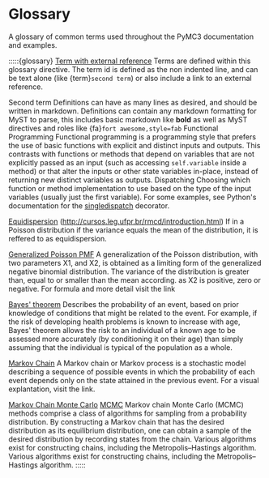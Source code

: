 # Glossary

A glossary of common terms used throughout the PyMC3 documentation and examples.

:::::{glossary}
[Term with external reference](https://www.youtube.com/watch?v=6dc7JgR8eI0)
  Terms are defined within this glossary directive. The term id is defined as the non
  indented line, and can be text alone (like {term}`second term`) or also include a link
  to an external reference.

Second term
  Definitions can have as many lines as desired, and should be written in markdown. Definitions
  can contain any markdown formatting for MyST to parse, this includes basic markdown like **bold**
  as well as MyST directives and roles like {fa}`fort awesome,style=fab`
Functional Programming
  Functional programming is a programming style that prefers the use of basic functions with explicit and distinct inputs and outputs.
  This contrasts with functions or methods that depend on variables that are not explicitly passed as an input (such as accessing `self.variable` inside a method) or that alter the inputs or other state variables in-place, instead of returning new distinct variables as outputs.
Dispatching
  Choosing which function or method implementation to use based on the type of the input variables (usually just the first variable). For some examples, see Python's documentation for the [singledispatch](https://docs.python.org/3/library/functools.html#functools.singledispatch) decorator.

[Equidispersion](http://www.ce.memphis.edu/7012/L20_CountDataModels_v2.pdf) (http://cursos.leg.ufpr.br/rmcd/introduction.html)
  If in a Poisson distribution if the variance equals the mean of the distribution, it is reffered to as equidispersion.

[Generalized Poisson PMF](https://www.sciencedirect.com/science/article/pii/S0047259X14000256)
  A generalization of the Poisson distribution, with two parameters X1, and X2, is obtained as a limiting form of the generalized negative binomial distribution. The variance of the distribution is greater than, equal to or smaller than the mean according. as X2 is positive, zero or negative. For formula and more detail visit the link 

[Bayes' theorem](https://www.investopedia.com/terms/b/bayes-theorem.asp)
  Describes the probability of an event, based on prior knowledge of conditions that might be related to the event. For example, if the risk of developing health problems is known to increase with age, Bayes' theorem allows the risk to an individual of a known age to be assessed more accurately (by conditioning it on their age) than simply assuming that the individual is typical of the population as a whole.

[Markov Chain](https://setosa.io/ev/markov-chains/)
  A Markov chain or Markov process is a stochastic model describing a sequence of possible events in which the probability of each event depends only on the state attained in the previous event. For a visual explantation, visit the link.

[Markov Chain Monte Carlo](https://en.wikipedia.org/wiki/Markov_chain_Monte_Carlo)
[MCMC](https://machinelearningmastery.com/markov-chain-monte-carlo-for-probability/)
  Markov chain Monte Carlo (MCMC) methods comprise a class of algorithms for sampling from a probability distribution. By constructing a Markov chain that has the desired distribution as its equilibrium distribution, one can obtain a sample of the desired distribution by recording states from the chain.  Various algorithms exist for constructing chains, including the Metropolis–Hastings algorithm. Various algorithms exist for constructing chains, including the Metropolis–Hastings algorithm.
:::::